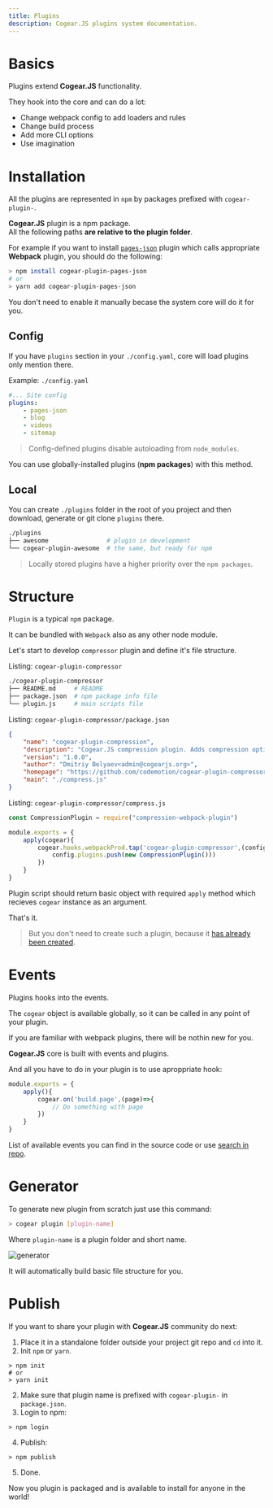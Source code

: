 ```yaml
---
title: Plugins
description: Cogear.JS plugins system documentation.
---
```

# Basics

Plugins extend **Cogear.JS** functionality. 

They hook into the core and can do a lot:
* Change webpack config to add loaders and rules
* Change build process
* Add more CLI options
* Use imagination

# Installation

All the plugins are represented in `npm` by packages prefixed with `cogear-plugin-`.

<article class="message is-success">
  <div class="message-body"><b>Cogear.JS</b> plugin is a npm package.</div>
</article>

<article class="message is-warning">
  <div class="message-body">All the following paths <b>are relative to the plugin folder</b>.</div>
</article>

For example if you want to install [`pages-json`](https://www.npmjs.com/package/cogear-plugin-pages-json) plugin which calls appropriate __Webpack__ plugin, you should do the following:
```bash
> npm install cogear-plugin-pages-json
# or
> yarn add cogear-plugin-pages-json
```

You don't need to enable it manually becase the system core will do it for you.

## Config

If you have `plugins` section in your `./config.yaml`, core will load plugins only mention there.

Example: `./config.yaml`
```yaml
#... Site config
plugins:
	- pages-json
	- blog
	- videos
	- sitemap
```
> Config-defined plugins disable autoloading from `node_modules`.

You can use globally-installed plugins (__npm packages__) with this method.

## Local

You can create `./plugins` folder in the root of you project and then download, generate or git clone `plugins` there.
```bash
./plugins
├── awesome                # plugin in development
└── cogear-plugin-awesome  # the same, but ready for npm
```
> Locally stored plugins have a higher priority over the `npm packages`.

# Structure

`Plugin` is a typical `npm` package.

It can be bundled with `Webpack` also as any other node module.

Let's start to develop `compressor` plugin and define it's file structure.

Listing: `cogear-plugin-compressor`
```bash
./cogear-plugin-compressor
├── README.md     # README
├── package.json  # npm package info file
└── plugin.js     # main scripts file
```

Listing: `cogear-plugin-compressor/package.json`
```json
{
	"name": "cogear-plugin-compression",
	"description": "Cogear.JS compression plugin. Adds compression options to webpack production config.",
	"version": "1.0.0",
	"author": "Dmitriy Belyaev<admin@cogearjs.org>",
	"homepage": "https://github.com/codemotion/cogear-plugin-compressor",
	"main": "./compress.js"
}
```

Listing: `cogear-plugin-compressor/compress.js`
```javascript
const CompressionPlugin = require("compression-webpack-plugin")

module.exports = {
	apply(cogear){
		cogear.hooks.webpackProd.tap('cogear-plugin-compressor',(config)=>{
			config.plugins.push(new CompressionPlugin()))
		})
	}
}
```

Plugin script should return basic object with required `apply` method which recieves `cogear` instance as an argument.

That's it.

> But you don't need to create such a plugin, because it [has already been created](https://github.com/codemotion/cogear-plugin-compressor).

# Events
Plugins hooks into the events.

The `cogear` object is available globally, so it can be called in any point of your plugin.

If you are familiar with webpack plugins, there will be nothin new for you.

**Cogear.JS** core is built with events and plugins.

And all you have to do in your plugin is to use aproppriate hook:

```javascript
module.exports = {
	apply(){
		cogear.on('build.page',(page)=>{
			// Do something with page
		})
	}
}
```

List of available events you can find in the source code or use [search in repo](https://github.com/codemotion/cogear.js/search?q=cogear.on&unscoped_q=cogear.on).

# Generator
To generate new plugin from scratch just use this command:
```bash
> cogear plugin [plugin-name]
```

Where `plugin-name` is a plugin folder and short name.

![generator](/images/docs/plugins/generator.svg)

It will automatically build basic file structure for you.

# Publish

If you want to share your plugin with **Cogear.JS** community do next:

1. Place it in a standalone folder outside your project git repo and `cd` into it.
2. Init `npm` or `yarn`.
```shell
> npm init
# or
> yarn init
```
2. Make sure that plugin name is prefixed with `cogear-plugin-` in `package.json`.
3. Login to npm:
```shell
> npm login
```
4. Publish:
```shell
> npm publish
```
5. Done.

Now you plugin is packaged and is available to install for anyone in the world!
